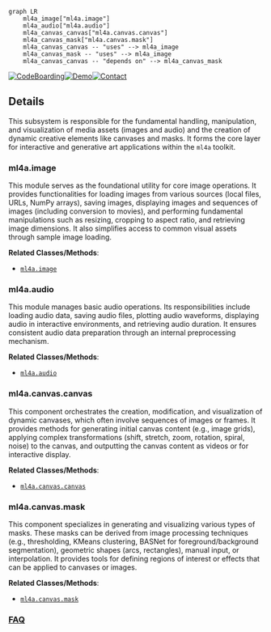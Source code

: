 ```mermaid
graph LR
    ml4a_image["ml4a.image"]
    ml4a_audio["ml4a.audio"]
    ml4a_canvas_canvas["ml4a.canvas.canvas"]
    ml4a_canvas_mask["ml4a.canvas.mask"]
    ml4a_canvas_canvas -- "uses" --> ml4a_image
    ml4a_canvas_mask -- "uses" --> ml4a_image
    ml4a_canvas_canvas -- "depends on" --> ml4a_canvas_mask
```

[![CodeBoarding](https://img.shields.io/badge/Generated%20by-CodeBoarding-9cf?style=flat-square)](https://github.com/CodeBoarding/GeneratedOnBoardings)[![Demo](https://img.shields.io/badge/Try%20our-Demo-blue?style=flat-square)](https://www.codeboarding.org/demo)[![Contact](https://img.shields.io/badge/Contact%20us%20-%20contact@codeboarding.org-lightgrey?style=flat-square)](mailto:contact@codeboarding.org)

## Details

This subsystem is responsible for the fundamental handling, manipulation, and visualization of media assets (images and audio) and the creation of dynamic creative elements like canvases and masks. It forms the core layer for interactive and generative art applications within the `ml4a` toolkit.

### ml4a.image
This module serves as the foundational utility for core image operations. It provides functionalities for loading images from various sources (local files, URLs, NumPy arrays), saving images, displaying images and sequences of images (including conversion to movies), and performing fundamental manipulations such as resizing, cropping to aspect ratio, and retrieving image dimensions. It also simplifies access to common visual assets through sample image loading.


**Related Classes/Methods**:

- <a href="https://github.com/ml4a/ml4a/blob/master/ml4a/image.py" target="_blank" rel="noopener noreferrer">`ml4a.image`</a>


### ml4a.audio
This module manages basic audio operations. Its responsibilities include loading audio data, saving audio files, plotting audio waveforms, displaying audio in interactive environments, and retrieving audio duration. It ensures consistent audio data preparation through an internal preprocessing mechanism.


**Related Classes/Methods**:

- <a href="https://github.com/ml4a/ml4a/blob/master/ml4a/audio.py" target="_blank" rel="noopener noreferrer">`ml4a.audio`</a>


### ml4a.canvas.canvas
This component orchestrates the creation, modification, and visualization of dynamic canvases, which often involve sequences of images or frames. It provides methods for generating initial canvas content (e.g., image grids), applying complex transformations (shift, stretch, zoom, rotation, spiral, noise) to the canvas, and outputting the canvas content as videos or for interactive display.


**Related Classes/Methods**:

- <a href="https://github.com/ml4a/ml4a/blob/master/ml4a/canvas/canvas.py" target="_blank" rel="noopener noreferrer">`ml4a.canvas.canvas`</a>


### ml4a.canvas.mask
This component specializes in generating and visualizing various types of masks. These masks can be derived from image processing techniques (e.g., thresholding, KMeans clustering, BASNet for foreground/background segmentation), geometric shapes (arcs, rectangles), manual input, or interpolation. It provides tools for defining regions of interest or effects that can be applied to canvases or images.


**Related Classes/Methods**:

- <a href="https://github.com/ml4a/ml4a/blob/master/ml4a/canvas/mask.py" target="_blank" rel="noopener noreferrer">`ml4a.canvas.mask`</a>




### [FAQ](https://github.com/CodeBoarding/GeneratedOnBoardings/tree/main?tab=readme-ov-file#faq)